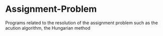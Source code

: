 # Assignment-Problem
Programs related to the resolution of the assignment problem such as the acution algorithm, the Hungarian method 
